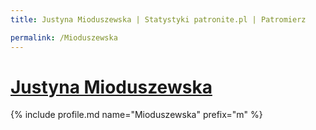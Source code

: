 ```yaml
---
title: Justyna Mioduszewska | Statystyki patronite.pl | Patromierz

permalink: /Mioduszewska
---
```


# [Justyna Mioduszewska](https://patronite.pl/Mioduszewska)

{% include profile.md name="Mioduszewska" prefix="m" %}
